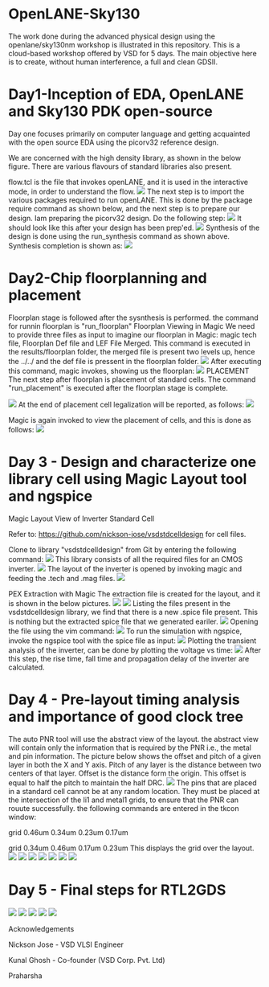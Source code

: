 # OpenLANE-Sky130
The work done during the advanced physical design using the openlane/sky130nm workshop is illustrated in this repository. This is a cloud-based workshop offered by VSD for 5 days. The main objective here is to create, without human interference, a full and clean GDSII.

# Day1-Inception of EDA, OpenLANE and Sky130 PDK open-source
Day one focuses primarily on computer language and getting acquainted with the open source EDA using the picorv32 reference design.

We are concerned with the high density library, as shown in the below figure. There are various flavours of standard libraries also present.


flow.tcl is the file that invokes openLANE, and it is used in the interactive mode, in order to understand the flow.
![](images/2/flow.png)
The next step is to import the various packages required to run openLANE. This is done by the package require command as shown below, and the next step is to prepare our design. Iam preparing the picorv32 design. Do the following step:
![](images/2/prep.png)
It should look like this after your design has been prep'ed.
![](images/2/syn.png)
Synthesis of the design is done using the run_synthesis command as shown above.
Synthesis completion is shown as:
![](images/2/syn_com.png)

# Day2-Chip floorplanning and placement

Floorplan stage is followed after the sysnthesis is performed. the command for runnin floorplan is "run_floorplan"
Floorplan Viewing in Magic
We need to provide three files as input to imagine our floorplan in Magic:
magic tech file, Floorplan Def file and LEF File Merged.
This command is executed in the results/floorplan folder, the merged file is present two levels up, hence the ../../ and the def file is pressent in the floorplan folder.
![](images/2/floorplan_view.png)
After executing this command, magic invokes, showing us the floorplan:
![](images/2/floor_mag.png)
PLACEMENT
The next step after floorplan is placement of standard cells. The command "run_placement" is executed after the floorplan stage is complete.

![](images/2/placement.png)
At the end of placement cell legalization will be reported, as follows:
![](images/2/PASS_pcment.png)

Magic is again invoked to view the placement of cells, and this is done as follows:
![](images/2/place_view.png)

# Day 3 - Design and characterize one library cell using Magic Layout tool and ngspice
Magic Layout View of Inverter Standard Cell

Refer to: https://github.com/nickson-jose/vsdstdcelldesign for cell files.

Clone to library "vsdstdcelldesign" from Git by entering the following command:
![](images/3/1.png)
This library consists of all the required files for an CMOS inverter.
![](images/3/2.png)
The layout of the inverter is opened by invoking magic and feeding the .tech and .mag files.
![](images/3/3.png)

PEX Extraction with Magic
The extraction file is created for the layout, and it is shown in the below pictures.
![](images/3/4.png)
![](images/3/5.png)
Listing the files present in the vsdstdcelldesign library, we find that there is a new .spice file present. This is nothing but the extracted spice file that we generated eariler.
![](images/3/6.png)
Opening the file using the vim command:
![](images/3/7.png)
To run the simulation with ngspice, invoke the ngspice tool with the spice file as input:
![](images/3/8.png)
Plotting the transient analysis of the inverter, can be done by plotting the voltage vs time:
![](images/3/9.png)
After this step, the rise time, fall time and propagation delay of the inverter are calculated.


# Day 4 - Pre-layout timing analysis and importance of good clock tree
The auto PNR tool will use the abstract view of the layout. the abstract view will contain only the information that is required by the PNR i.e., the metal and pin information.
The picture below shows the offset and pitch of a given layer in both the X and Y axis. Pitch of any layer is the distance between two centers of that layer. Offset is the distance form the origin. This offset is equal to half the pitch to maintain the half DRC.
![](images/3/10.png)
The pins that are placed in a standard cell cannot be at any random location. They must be placed at the intersection of the li1 and metal1 grids, to ensure that the PNR can rouute successfully.
the following commands are entered in the tkcon window:

grid 0.46um 0.34um 0.23um 0.17um

grid 0.34um 0.46um 0.17um 0.23um
This displays the grid over the layout.
![](images/3/11.png)
![](images/3/12.png)
![](images/3/13.png)
![](images/4/1.png)
![](images/4/2.png)
![](images/4/3.png)
![](images/4/OR.png)


# Day 5 - Final steps for RTL2GDS

![](images/5/1.png)
![](images/5/2.png)
![](images/5/3.png)
![](images/5/4.png)
![](images/5/6.png)


Acknowledgements

Nickson Jose - VSD VLSI Engineer

Kunal Ghosh - Co-founder (VSD Corp. Pvt. Ltd)

Praharsha
